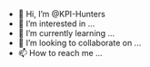 - 👋 Hi, I’m @KPI-Hunters
- 👀 I’m interested in ...
- 🌱 I’m currently learning ...
- 💞️ I’m looking to collaborate on ...
- 📫 How to reach me ...

<!---
KPI-Hunters/KPI-Hunters is a ✨ special ✨ repository because its `README.md` (this file) appears on your GitHub profile.
You can click the Preview link to take a look at your changes.
--->
